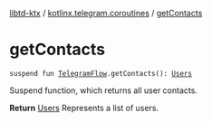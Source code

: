 [libtd-ktx](../index.md) / [kotlinx.telegram.coroutines](index.md) / [getContacts](./get-contacts.md)

# getContacts

`suspend fun `[`TelegramFlow`](../kotlinx.telegram.core/-telegram-flow/index.md)`.getContacts(): `[`Users`](https://tdlibx.github.io/td/docs/org/drinkless/td/libcore/telegram/TdApi.Users.html)

Suspend function, which returns all user contacts.

**Return**
[Users](https://tdlibx.github.io/td/docs/org/drinkless/td/libcore/telegram/TdApi.Users.html) Represents a list of users.

